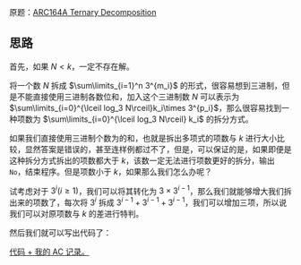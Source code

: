 原题：[ARC164A Ternary Decomposition](https://www.luogu.com.cn/problem/AT_arc164_a)

## 思路

首先，如果 $N<k$，一定不存在解。

将一个数 $N$ 拆成 $\sum\limits_{i=1}^n 3^{m_i}$ 的形式，很容易想到三进制，但是不能直接使用三进制各数位和，加入这个三进制数 $N$ 可以表示为 $\sum\limits_{i=0}^{\lceil log_3 N\rceil}k_i\times 3^{p_i}$，那么很容易找到一种项数为 $\sum\limits_{i=0}^{\lceil log_3 N\rceil} k_i$ 的拆分方式。

如果我们直接使用三进制个数为的和，也就是拆出多项式的项数与 $k$ 进行大小比较，显然答案是错误的，甚至连样例都过不了，但是，可以保证的是，如果即便是这种拆分方式拆出的项数都大于 $k$，该数一定无法进行项数更好的拆分，输出 `No`，结束程序。但是项数小于 $k$，如果那么我们怎么办呢？

试考虑对于 $3^i(i\geq 1)$，我们可以将其转化为 $3\times 3^{i-1}$，那么我们就能够增大我们拆出来的项数了，每次将 $3^i$ 拆成 $3^{i-1}+3^{i-1}+3^{i-1}$，我们可以增加三项，所以说我们可以对原项数与 $k$ 的差进行特判。

然后我们就可以写出代码了：

[代码 + 我的 AC 记录。](https://atcoder.jp/contests/arc164/submissions/43417952)
